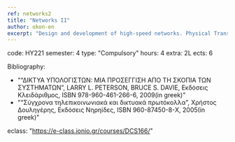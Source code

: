 ```yaml
---
ref: networks2
title: "Networks II"
author: okon-en
excerpt: "Design and development of high-speed networks. Physical Transmission Media in high speed networks. Frame Relay Networks. ATM networks. Virtual circuit switching networks. High-speed wireless networks. Technology and Network Convergence. TCP/IP Network management. SNMP protocol. Management Information Base. OSI network Management. CMIP protocol. Management Information Tree. Bridged network management. Modern management techniques/methodologies WBM, CORBA, Java-based."
---
```


code: ΗΥ221
semester: 4
type: "Compulsory"
hours: 4
extra: 2L
ects: 6

Bibliography: 
  - "“ΔΙΚΤΥΑ ΥΠΟΛΟΓΙΣΤΩΝ: ΜΙΑ ΠΡΟΣΕΓΓΙΣΗ ΑΠΟ ΤΗ ΣΚΟΠΙΑ ΤΩΝ ΣΥΣΤΗΜΑΤΩΝ”, LARRY L. PETERSON, BRUCE S. DAVIE, Εκδόσεις Κλειδάριθμος, ISBN 978-960-461-266-6, 2009(in greek)"
  - "“Σύγχρονα τηλεπικοινωνιακά και δικτυακά πρωτόκολλα”, Χρήστος Δουληγέρης, Εκδόσεις Νηρηίδες, ISBN 960-87450-8-Χ, 2005(in greek)"
  
eclass: "https://e-class.ionio.gr/courses/DCS166/"
